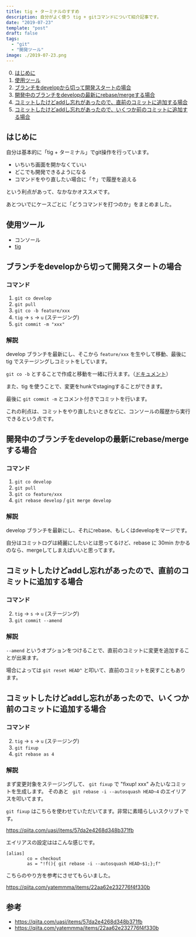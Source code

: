 ```yaml
---
title: tig + ターミナルのすすめ
description: 自分がよく使う tig + gitコマンドについて紹介記事です。
date: "2019-07-23"
template: "post"
draft: false
tags:
  - "git"
  - "開発ツール"
image: ./2019-07-23.png
---
```


0. [はじめに](#はじめに)
0. [使用ツール](#使用ツール)
0. [ブランチをdevelopから切って開発スタートの場合](#ブランチをdevelopから切って開発スタートの場合)
0. [開発中のブランチをdevelopの最新にrebase/mergeする場合](#開発中のブランチをdevelopの最新にrebase/mergeする場合)
3. [コミットしたけどaddし忘れがあったので、直前のコミットに追加する場合](#コミットしたけどaddし忘れがあったので、直前のコミットに追加する場合)
4. [コミットしたけどaddし忘れがあったので、いくつか前のコミットに追加する場合](#コミットしたけどaddし忘れがあったので、いくつか前のコミットに追加する場合)

## はじめに

自分は基本的に「tig + ターミナル」でgit操作を行っています。

- いちいち画面を開かなくていい
- どこでも開発できるようになる
- コマンドをやり直したい場合に「↑」で履歴を追える

という利点があって、なかなかオススメです。

あとついでにケースごとに「どうコマンドを打つのか」をまとめました。

## 使用ツール
- コンソール
- [tig](https://github.com/jonas/tig)

## ブランチをdevelopから切って開発スタートの場合
### コマンド
1. `git co develop`
2. `git pull`
3. `git co -b feature/xxx`
4. `tig` → `s` → `u` (ステージング)
4. `git commit -m "xxx"`

### 解説
develop ブランチを最新にし、そこから `feature/xxx` を生やして移動、最後に tig でステージングしコミットをしています。

`git co -b` とすることで作成と移動を一緒に行えます。（[ドキュメント](https://git-scm.com/docs/git-checkout#Documentation/git-checkout.txt-emgitcheckoutem-b-Bltnewbranchgtltstartpointgt)）

また、tig を使うことで、変更をhunkでstagingすることができます。

最後に `git commit -m` とコメント付きでコミットを行います。

これの利点は、コミットをやり直したいときなどに、コンソールの履歴から実行できるという点です。

## 開発中のブランチをdevelopの最新にrebase/mergeする場合
### コマンド

1. `git co develop`
2. `git pull`
3. `git co feature/xxx`
4. `git rebase develop` / `git merge develop`

### 解説
develop ブランチを最新にし、それにrebase、もしくはdevelopをマージです。

自分はコミットログは綺麗にしたいとは思ってるけど、rebase に 30min かかるのなら、mergeしてしまえばいいと思ってます。

## コミットしたけどaddし忘れがあったので、直前のコミットに追加する場合
### コマンド
2. `tig` → `s` → `u` (ステージング)
3. `git commit --amend`

### 解説
`--amend` というオプションをつけることで、直前のコミットに変更を追加することが出来ます。

場合によっては `git reset HEAD^` と叩いて、直前のコミットを戻すこともあります。

## コミットしたけどaddし忘れがあったので、いくつか前のコミットに追加する場合
### コマンド
2. `tig` → `s` → `u` (ステージング)
3. `git fixup`
5. `git rebase as 4`

### 解説
まず変更対象をステージングして、 `git fixup` で "fixup! xxx" みたいなコミットを生成します。
そのあと ` git rebase -i --autosquash HEAD~4` のエイリアスを叩いてます。

`git fixup` はこちらを使わせていただいてます。非常に素晴らしいスクリプトです。

https://qiita.com/uasi/items/57da2e4268d348b371fb

エイリアスの設定ははこんな感じです。

```bash:title=.gitconfig
[alias]
        co = checkout
        as = "!f(){ git rebase -i --autosquash HEAD~$1;};f"
```

こちらのやり方を参考にさせてもらいました。

https://qiita.com/yatemmma/items/22aa62e232776f4f330b

## 参考
- https://qiita.com/uasi/items/57da2e4268d348b371fb
- https://qiita.com/yatemmma/items/22aa62e232776f4f330b

